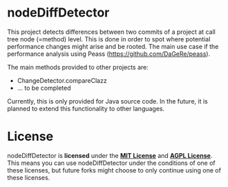 nodeDiffDetector
===================

This project detects differences between two commits of a project at call tree node (=method) level. This is done in order to spot where potential performance changes might arise and be rooted. The main use case if the performance analysis using Peass (https://github.com/DaGeRe/peass).

The main methods provided to other projects are:
- ChangeDetector.compareClazz
- ... to be completed

Currently, this is only provided for Java source code. In the future, it is planned to extend this functionality to other languages.

# License

nodeDiffDetector is **licensed** under the **[MIT License]** and **[AGPL License]**. This means you can use nodeDiffDetector under the conditions of one of these licenses, but future forks might choose to only continue using one of these licenses.

[MIT License]: https://github.com/DaGeRe/peass/blob/main/LICSENSE.MIT
[AGPL License]: https://github.com/DaGeRe/peass/blob/main/LICENSE.AGPL
